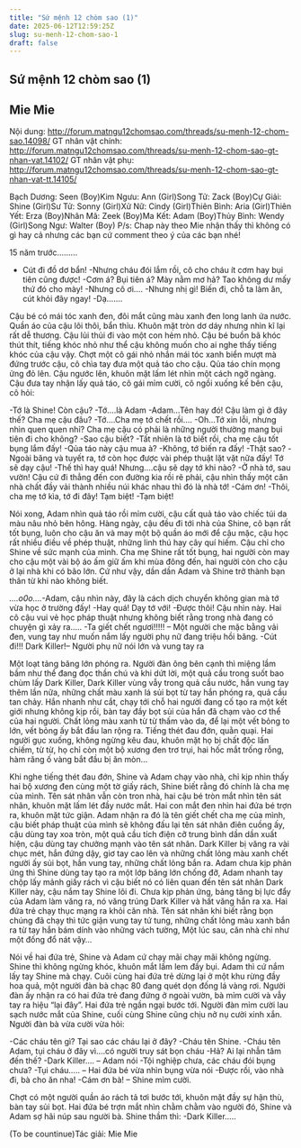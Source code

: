 ```yaml
---
title: "Sứ mệnh 12 chòm sao (1)"
date: 2025-06-12T12:59:25Z
slug: su-menh-12-chom-sao-1
draft: false
---
```


## Sứ mệnh 12 chòm sao (1)

## Mie Mie

Nội dung: http://forum.matngu12chomsao.com/threads/su-menh-12-chom-sao.14098/
GT nhân vật chính: http://forum.matngu12chomsao.com/threads/su-menh-12-chom-sao-gt-nhan-vat.14102/
GT nhân vật phụ: http://forum.matngu12chomsao.com/threads/su-menh-12-chom-sao-gt-nhan-vat-tt.14105/
 
 
Bạch Dương: Seen (Boy)Kim Ngưu: Ann (Girl)Song Tử: Zack (Boy)Cự Giải: Shine (Girl)Sư Tử: Sonny (Girl)Xử Nữ: Cindy (Girl)Thiên Bình: Aria (Girl)Thiên Yết: Erza (Boy)Nhân Mã: Zeek (Boy)Ma Kết: Adam (Boy)Thủy Bình: Wendy (Girl)Song Ngư: Walter (Boy)
P/s: Chap này theo Mie nhận thấy thì không có gì hay cả nhưng các bạn cứ comment theo ý của các bạn nhé!
 
15 năm trước.........
 
 
- Cút đi đồ dơ bẩn!
-Nhưng cháu đói lắm rồi, cô cho cháu ít cơm hay bụi tiên cũng được!
-Cơm á? Bụi tiên á? Mày nằm mơ hả? Tao không dư mấy thứ đó cho mày! 
-Nhưng cô ơi….
-Nhưng nhị gì! Biến đi, chỗ ta làm ăn, cút khỏi đây ngay!
-Dạ…….
 
Cậu bé có mái tóc xanh đen, đôi mắt cũng màu xanh đen long lanh ứa nước. Quần áo của cậu lôi thôi, bẩn thỉu. Khuôn mặt tròn dơ dáy nhưng nhìn kĩ lại rất dễ thương. Cậu lủi thủi đi vào một con hẻm nhỏ. Cậu bé buồn bã khóc thút thít, tiếng khóc nhỏ như thể cậu không muốn cho ai nghe thấy tiếng khóc của cậu vậy. Chợt một cô gái nhỏ nhắn mái tóc xanh biển mượt mà đứng trước cậu, cô chìa tay đưa một quả táo cho cậu. Qủa táo chín mọng ửng đỏ lên. Cậu ngước lên, khuôn mặt lấm lét nhìn một cách ngỡ ngàng. Cậu đưa tay nhận lấy quả táo, cô gái mỉm cười, cô ngồi xuống kế bên cậu, cô hỏi:
 
-Tớ là Shine! Còn cậu?
-Tớ….là Adam
-Adam…Tên hay đó! Cậu làm gì ở đây thế? Cha mẹ cậu đâu?
-Tớ….Cha mẹ tớ chết rồi….
-Oh…Tớ xin lỗi, nhưng nhìn quen quen nhỉ? Cha mẹ cậu có phải là những người thường mang bụi tiên đi cho không?
-Sao cậu biết?
-Tất nhiên là tớ biết rồi, cha mẹ cậu tốt bụng lắm đấy! 
-Qủa táo này cậu mua à?
-Không, tớ biến ra đấy!
-Thật sao? 
-Ngoài băng và tuyết ra, tớ còn học được vài phép thuật lặt vặt nữa đấy! Tớ sẽ dạy cậu!
-Thế thì hay quá! Nhưng….cậu sẽ dạy tớ khi nào?
-Ở nhà tớ, sau vườn! Cậu cứ đi thẳng đến con đường kia rồi rẽ phải, cậu nhìn thấy một căn nhà chất đầy vải thành nhiều núi khác nhau thì đó là nhà tớ!
-Cám ơn!
-Thôi, cha mẹ tớ kìa, tớ đi đây! Tạm biệt!
-Tạm biệt!
 
Nói xong, Adam nhìn quả táo rồi mỉm cười, cậu cất quả táo vào chiếc túi da màu nâu nhỏ bên hông. 
Hàng ngày, cậu đều đi tới nhà của Shine, cô bạn rất tốt bụng, luôn cho cậu ăn và may một bộ quần áo mới để cậu mặc, cậu học rất nhiều điều về phép thuật, những linh thú hay cây quí hiếm. Cậu chỉ cho Shine về sức mạnh của mình. Cha mẹ Shine rất tốt bụng, hai người còn may cho cậu một vài bộ áo ấm giữ ấm khi mùa đông đến, hai người còn cho cậu ở lại nhà khi có bão lớn. Cứ như vậy, dần dần Adam và Shine trở thành bạn thân từ khi nào không biết. 
 
_….o0o…._-Adam, cậu nhìn này, đây là cách dịch chuyển không gian mà tớ vừa học ở trường đấy!
-Hay quá! Dạy tớ với!
-Được thôi! Cậu nhìn này.
Hai cô cậu vui vẻ học pháp thuật nhưng không biết rằng trong nhà đang có chuyện gì xảy ra…..
-Ta giết chết ngươi!!!!! – Một người che mặc bằng vải đen, vung tay như muốn nắm lấy người phụ nữ đang triệu hồi băng.
-Cút đi!!! Dark Killer!– Người phụ nữ nói lớn và vung tay ra
 
Một loạt tảng băng lớn phóng ra. Người đàn ông bên cạnh thì miệng lầm bầm như thể đang đọc thần chú và khi dứt lời, một quả cầu trong suốt bao chùm lấy Dark Killer, Dark Killer vùng vẫy trong quả cầu nước, hắn vung tay thêm lần nữa, những chất màu xanh lá sủi bọt từ tay hắn phóng ra, quả cầu tan chảy. Hắn nhanh như cắt, chạy tới chỗ hai người đang cố tạo ra một kết giới nhưng không kịp rồi, bàn tay đầy bọt sủi của hắn đã chạm vào cơ thể của hai người. Chất lỏng màu xanh từ từ thấm vào da, để lại một vết bỏng to lớn, vết bỏng ấy bắt đầu lan rộng ra. Tiếng thét đau đớn, quằn quại. Hai người gục xuống, không ngừng kêu đau, khuôn mặt họ bị chất độc lấn chiếm, từ từ, họ chỉ còn một bộ xương đen trơ trụi, hai hốc mắt trống rỗng, hàm răng ố vàng bắt đầu bị ăn mòn…
 
Khi nghe tiếng thét đau đớn, Shine và Adam chạy vào nhà, chỉ kịp nhìn thấy hai bộ xương đen cùng một tờ giấy rách, Shine biết rằng đó chính là cha mẹ của mình. Tên sát nhân vẫn còn tron nhà, hai cậu bé tròn mắt nhìn tên sát nhân, khuôn mặt lấm lét đầy nước mắt. Hai con mắt đen nhìn hai đứa bé trợn ra, khuôn mặt tức giận. Adam nhận ra đó là tên giết chết cha mẹ của mình, cậu biết pháp thuật của mình sẽ không đấu lại tên sát nhân điên cuồng ấy, cậu dùng tay xoa tròn, một quả cầu tích điện cỡ trung bình dần dần xuất hiện, cậu dùng tay chưởng mạnh vào tên sát nhân. Dark Killer bị văng ra vài chục mét, hắn đứng dậy, giơ tay cao lên và những chất lỏng màu xanh chết người ấy sủi bọt, hắn vung tay, những chất lỏng bắn ra. Adam chưa kịp phản ứng thì Shine dùng tay tạo ra một lớp băng lớn chống đỡ, Adam nhanh tay chộp lấy mảnh giấy rách vì cậu biết nó có liên quan đến tên sát nhân Dark Killer này, cậu nắm tay Shine lôi đi. Chưa kịp phản ứng, bảng tăng bị lực đẩy của Adam làm văng ra, nó văng trúng Dark Killer và hất văng hắn ra xa. Hai đứa trẻ chạy thục mạng ra khỏi căn nhà. Tên sát nhân khi biết rằng bọn chúng đã chạy thì tức giận vung tay tứ tung, những chất lỏng màu xanh bắn ra từ tay hắn bám dính vào những vách tường, Một lúc sau, căn nhà chỉ như một đống đổ nát vậy…
 
 
Nói về hai đứa trẻ, Shine và Adam cứ chạy mãi chạy mãi không ngừng. Shine thì không ngừng khóc, khuôn mắt lấm lem đầy bụi. Adam thì cứ nắm lấy tay Shine mà chạy. Cuôi cùng hai đứa trẻ dừng lại ở một khu rừng đầy hoa quả, một người đàn bà chạc 80 đang quét dọn đống lá vàng rơi. Người đàn ấy nhận ra có hai đứa trẻ đang đứng ở ngoài vườn, bà mỉm cười và vẫy tay ra hiệu “lại đây”. Hai đứa trẻ ngần ngại bước tới. Người đàn mỉm cười lau sạch nước mắt của Shine, cuối cùng Shine cũng chịu nở nụ cười xinh xắn. Người đàn bà vừa cười vừa hỏi:
 
-Các cháu tên gì? Tại sao các cháu lại ở đây?
-Cháu tên Shine.
-Cháu tên Adam, tụi cháu ở đây vì….có người truy sát bọn cháu
-Hả? Ai lại nhẫn tâm đến thế?
-Dark Killer…. – Adam nói
-Tội nghiệp chưa, các cháu đói bụng chưa?
-Tụi cháu….. – Hai đứa bé vừa nhìn bụng vừa nói
-Được rồi, vào nhà đi, bà cho ăn nha!
-Cám ơn bà! – Shine mỉm cười.
 
Chợt có một người quần áo rách tả tơi bước tới, khuôn mặt đầy sự hận thù, bàn tay sủi bọt. Hai đứa bé trợn mắt nhìn chằm chằm vào người đó, Shine và Adam sợ hãi núp sau người bà. Shine thầm thì:
-Dark Killer…..
 
(To be countinue)Tác giải: Mie Mie